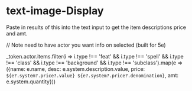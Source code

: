 # text-image-Display

Paste in results of this into the text input to get the item descriptions price and amt.

// Note need to have actor you want info on selected (built for 5e)

_token.actor.items.filter(i => i.type !== 'feat' && i.type !== 'spell' && i.type !== 'class' && i.type !== 'background' && i.type !== 'subclass').map(e => ({name: e.name, desc: e.system.description.value, price: `${e?.system?.price?.value} ${e?.system?.price?.denomination}`, amt: e.system.quantity}))
